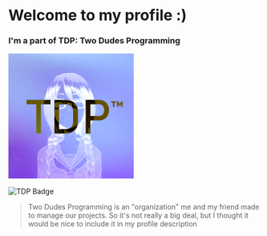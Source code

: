 <h1 style="font-size: 30px">Welcome to my profile :)</h1>

<h3> I'm a part of TDP: Two Dudes Programming </h3>
<img src="tdp.png" alt="drawing" style="width:250px;">

![TDP Badge](https://img.shields.io/badge/TDP-Two%20Dudes%20Programming-blueviolet)

> Two Dudes Programming is an "organization" me and my friend made to manage our projects. So it's not really a big deal, but I thought it would be nice to include it in my profile description


